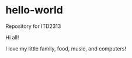 # hello-world
Repository for ITD2313

Hi all!

I love my little family, food, music, and computers!
